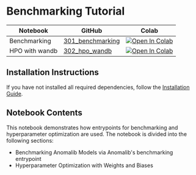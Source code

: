 # Benchmarking Tutorial

| Notebook       | GitHub                                                      | Colab                                                                                                                                                                                                       |
| -------------- | ----------------------------------------------------------- | ----------------------------------------------------------------------------------------------------------------------------------------------------------------------------------------------------------- |
| Benchmarking   | [301_benchmarking](300_benchmarking/301_benchmarking.ipynb) | [![Open In Colab](https://colab.research.google.com/assets/colab-badge.svg)](https://colab.research.google.com/github/openvinotoolkit/anomalib/blob/main/notebooks/300_benchmarking/301_benchmarking.ipynb) |
| HPO with wandb | [302_hpo_wandb](300_benchmarking/302_hpo_wandb.ipynb)       | [![Open In Colab](https://colab.research.google.com/assets/colab-badge.svg)](https://colab.research.google.com/github/openvinotoolkit/anomalib/blob/main/notebooks/300_benchmarking/302_hpo_wandb.ipynb)    |

## Installation Instructions

If you have not installed all required dependencies, follow the [Installation Guide](https://openvinotoolkit.github.io/anomalib/getting_started/installation/index.html).

## Notebook Contents

This notebook demonstrates how entrypoints for benchmarking and hyperparameter optimization are used. The notebook is divided into the following sections:

- Benchmarking Anomalib Models via Anomalib's benchmarking entrypoint
- Hyperparameter Optimization with Weights and Biases
